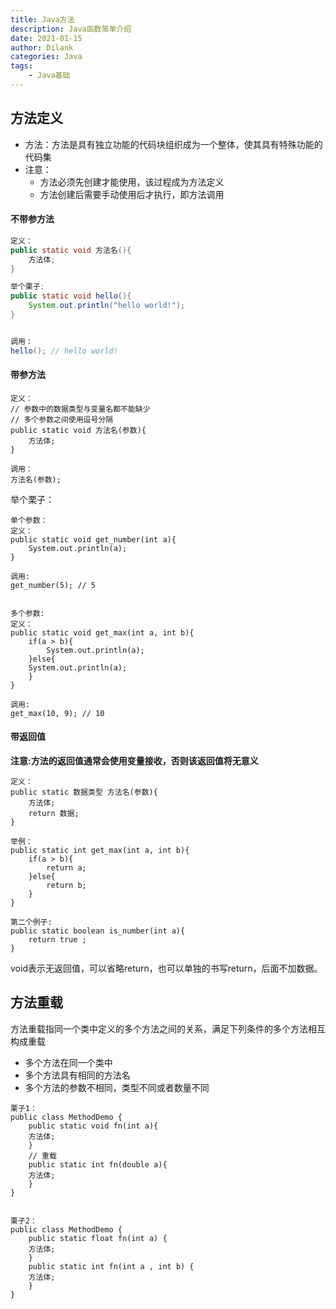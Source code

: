 ```yaml
---
title: Java方法
description: Java函数简单介绍
date: 2021-01-15
author: Dilank
categories: Java
tags:
    - Java基础
---
```

## 方法定义

* 方法：方法是具有独立功能的代码块组织成为一个整体，使其具有特殊功能的代码集
* 注意：
  * 方法必须先创建才能使用，该过程成为方法定义
  * 方法创建后需要手动使用后才执行，即方法调用

#### 不带参方法

~~~java
定义：
public static void 方法名(){
	方法体;
}

举个栗子:
public static void hello(){
	System.out.println("hello world!");
}


调用：
hello(); // hello world!
~~~

#### 带参方法

~~~
定义：
// 参数中的数据类型与变量名都不能缺少
// 多个参数之间使用逗号分隔
public static void 方法名(参数){
	方法体;
}

调用：
方法名(参数);

~~~

举个栗子：

~~~
单个参数：
定义：
public static void get_number(int a){
	System.out.println(a);
}

调用:
get_number(5); // 5


多个参数:
定义：
public static void get_max(int a, int b){
	if(a > b){
		System.out.println(a);
	}else{
	System.out.println(a);
	}
}

调用:
get_max(10, 9); // 10
~~~

#### 带返回值

**注意:方法的返回值通常会使用变量接收，否则该返回值将无意义**

~~~
定义：
public static 数据类型 方法名(参数){
	方法体;
	return 数据;
}

举例：
public static int get_max(int a, int b){
	if(a > b){
		return a;
	}else{
        return b;
	}
}

第二个例子:
public static boolean is_number(int a){
	return true ;
}
~~~

void表示无返回值，可以省略return，也可以单独的书写return，后面不加数据。

## 方法重载

方法重载指同一个类中定义的多个方法之间的关系，满足下列条件的多个方法相互构成重载

* 多个方法在同一个类中
* 多个方法具有相同的方法名
* 多个方法的参数不相同，类型不同或者数量不同

~~~
栗子1：
public class MethodDemo {
	public static void fn(int a){
	方法体;
    }
    // 重载
    public static int fn(double a){
    方法体;
    }
}


栗子2：
public class MethodDemo {
	public static float fn(int a) {
	方法体;
    }
    public static int fn(int a , int b) {
    方法体;
    }
}

~~~













